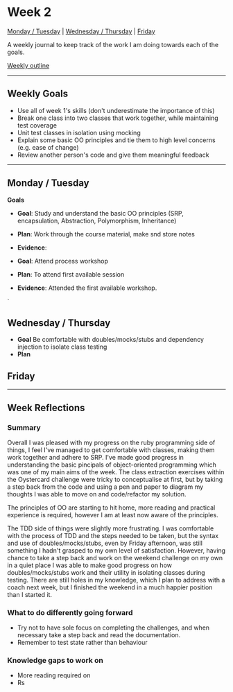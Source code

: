 # Week 2

[Monday / Tuesday](#monday--tuesday) | [Wednesday / Thursday](#wednesday--thursday) | [Friday](#friday)

A weekly journal to keep track of the work I am doing towards each of the goals.

[Weekly outline](https://github.com/makersacademy/course/blob/master/week_outlines.md/)

------
## Weekly Goals

- Use all of week 1's skills (don't underestimate the importance of this)
- Break one class into two classes that work together, while maintaining test coverage
- Unit test classes in isolation using mocking
- Explain some basic OO principles and tie them to high level concerns (e.g. ease of change)
- Review another person's code and give them meaningful feedback

------
## Monday / Tuesday


**Goals**
- **Goal**: Study and understand the basic OO principles (SRP, encapsulation, Abstraction, Polymorphism, Inheritance)
- **Plan**: Work through the course material, make snd store notes
- **Evidence**: 

- **Goal**: Attend process workshop
- **Plan**: To attend first available session
- **Evidence**: Attended the first available workshop. 

`
## Wednesday / Thursday

- **Goal** Be comfortable with doubles/mocks/stubs and dependency injection to isolate class testing
- **Plan** 

## Friday


------
## Week Reflections

### Summary

Overall I was pleased with my progress on the ruby programming side of things, I feel I've managed to get comfortable with classes, making them work together and adhere to SRP. I've made good progress in understanding the basic pincipals of object-oriented programming which was one of my main aims of the week. The class extraction exercises within the Oystercard challenge were tricky to conceptualise at first, but by taking a step back from the code and using a pen and paper to diagram my thoughts I was able to move on and code/refactor my solution. 

The principles of OO are starting to hit home, more reading and practical experience is required, however I am at least now aware of the principles.

The TDD side of things were slightly more frustrating. I was comfortable with the process of TDD and the steps needed to be taken, but the syntax and use of doubles/mocks/stubs, even by Friday afternoon, was still something I hadn't grasped to my own level of satisfaction. However, having chance to take a step back and work on the weekend challenge on my own in a quiet place I was able to make good progress on how doubles/mocks/stubs work and their utility in isolating classes during testing. There are still holes in my knowledge, which I plan to address with a coach next week, but I finished the weekend in a much happier position than I started it.


### What to do differently going forward

- Try not to have sole focus on completing the challenges, and when necessary take a step back and read the documentation. 
- Remember to test state rather than behaviour

### Knowledge gaps to work on

- More reading required on 
- Rs
